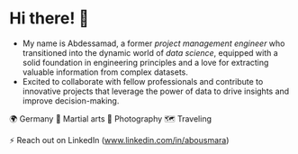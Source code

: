 # Hi there! 👋
- My name is Abdessamad, a former _project management engineer_ who transitioned into the dynamic world of _data science_, equipped with a solid foundation in engineering principles and a love for extracting valuable information from complex datasets.
- Excited to collaborate with fellow professionals and contribute to innovative projects that leverage the power of data to drive insights and improve decision-making.

🌍 Germany
🥋 Martial arts
📸 Photography
🗺️ Traveling

⚡  Reach out on LinkedIn (www.linkedin.com/in/abousmara)



